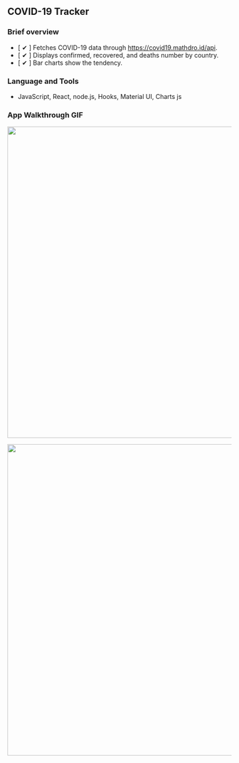 ## COVID-19 Tracker

### Brief overview

- [ ✔ ] Fetches COVID-19 data through https://covid19.mathdro.id/api.
- [ ✔ ] Displays confirmed, recovered, and deaths number by country.
- [ ✔ ] Bar charts show the tendency.

### Language and Tools
- JavaScript, React, node.js, Hooks, Material UI, Charts js

### App Walkthrough GIF

<img src="http://g.recordit.co/7fIGUC2yjt.gif" width=700><br>

<img src="http://g.recordit.co/EPmMfbRbB2.gif" width=700><br>
